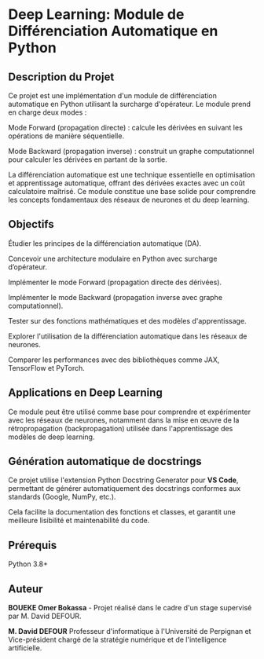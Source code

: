 # Deep Learning: Module de Différenciation Automatique en Python

## Description du Projet

Ce projet est une implémentation d'un module de différenciation automatique en Python utilisant la surcharge d'opérateur. Le module prend en charge deux modes :

Mode Forward (propagation directe) : calcule les dérivées en suivant les opérations de manière séquentielle.

Mode Backward (propagation inverse) : construit un graphe computationnel pour calculer les dérivées en partant de la sortie.

La différenciation automatique est une technique essentielle en optimisation et apprentissage automatique, offrant des dérivées exactes avec un coût calculatoire maîtrisé. Ce module constitue une base solide pour comprendre les concepts fondamentaux des réseaux de neurones et du deep learning.

## Objectifs

Étudier les principes de la différenciation automatique (DA).

Concevoir une architecture modulaire en Python avec surcharge d’opérateur.

Implémenter le mode Forward (propagation directe des dérivées).

Implémenter le mode Backward (propagation inverse avec graphe computationnel).

Tester sur des fonctions mathématiques et des modèles d'apprentissage.

Explorer l'utilisation de la différenciation automatique dans les réseaux de neurones.

Comparer les performances avec des bibliothèques comme JAX, TensorFlow et PyTorch.

## Applications en Deep Learning

Ce module peut être utilisé comme base pour comprendre et expérimenter avec les réseaux de neurones, notamment dans la mise en œuvre de la rétropropagation (backpropagation) utilisée dans l'apprentissage des modèles de deep learning.

## Génération automatique de docstrings

Ce projet utilise l'extension Python Docstring Generator pour **VS Code**, permettant de générer automatiquement des docstrings conformes aux standards (Google, NumPy, etc.).

Cela facilite la documentation des fonctions et classes, et garantit une meilleure lisibilité et maintenabilité du code.

## Prérequis

Python 3.8+

## Auteur

**BOUEKE Omer Bokassa** - Projet réalisé dans le cadre d'un stage supervisé par M. David DEFOUR.

**M. David DEFOUR**
Professeur d'informatique à l'Université de Perpignan et Vice-président chargé de la stratégie numérique et de l'intelligence artificielle.
